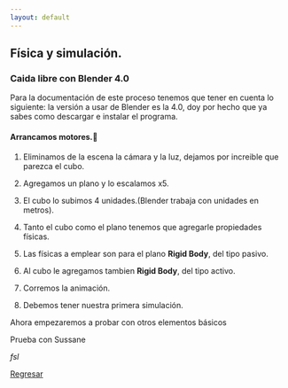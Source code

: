 ```yaml
---
layout: default
---
```


## Física y simulación.

### Caida libre con Blender 4.0

Para la documentación de este proceso tenemos que tener en cuenta lo siguiente: la versión a usar de Blender es la 4.0, doy por hecho que ya sabes como descargar e instalar el programa.

#### Arrancamos motores.:rocket:

1. Eliminamos de la escena la cámara y la luz, dejamos por increible que parezca el cubo.

2. Agregamos un plano y lo escalamos x5.

3. El cubo lo subimos 4 unidades.(Blender trabaja con unidades en metros).

4. Tanto el cubo como el plano tenemos que agregarle propiedades físicas.

5. Las físicas a emplear son para el plano **Rigid Body**, del tipo pasivo.

6. Al cubo le agregamos tambien **Rigid Body**, del tipo activo.

7. Corremos la animación.

8. Debemos tener nuestra primera simulación.

Ahora empezaremos a probar con otros elementos básicos

Prueba con Sussane





_fsl_

[Regresar](./)
